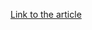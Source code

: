 [Link to the article](https://melani.admin.ch/melani/de/home/dokumentation/newsletter/Trojaner_Emotet_greift_Unternehmensnetzwerke_an.html)
